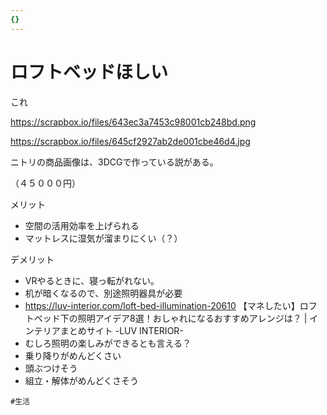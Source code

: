 ```yaml
---
{}
---
```

# ロフトベッドほしい

これ

https://scrapbox.io/files/643ec3a7453c98001cb248bd.png

https://scrapbox.io/files/645cf2927ab2de001cbe46d4.jpg

ニトリの商品画像は、3DCGで作っている説がある。

（４５０００円）

メリット

- 空間の活用効率を上げられる  
- マットレスに湿気が溜まりにくい（？）  

デメリット

- VRやるときに、寝っ転がれない。  
- 机が暗くなるので、別途照明器具が必要  
- https://luv-interior.com/loft-bed-illumination-20610 【マネしたい】ロフトベッド下の照明アイデア8選！おしゃれになるおすすめアレンジは？ | インテリアまとめサイト -LUV INTERIOR-  
- むしろ照明の楽しみができるとも言える？  
- 乗り降りがめんどくさい  
- 頭ぶつけそう  
- 組立・解体がめんどくさそう  

`#生活`